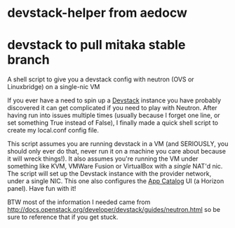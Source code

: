 # devstack-helper from aedocw
# devstack to pull mitaka stable branch

A shell script to give you a devstack config with neutron
(OVS or Linuxbridge) on a single-nic VM

If you ever have a need to spin up a [Devstack](http://devstack.org)
instance you have probably discovered it can get complicated
if you need to play with Neutron. After having run into
issues multiple times (usually because I forget one line, or
set something True instead of False), I finally made a quick
shell script to create my local.conf config file.

This script assumes you are running devstack in a VM (and
SERIOUSLY, you should only ever do that, never run it on a
machine you care about because it will wreck things!). It
also assumes you're running the VM under something like KVM,
VMWare Fusion or VirtualBox with a *single* NAT'd nic. The
script will set up the Devstack instance with the provider
network, under a single NIC. This one also configures
the [App Catalog](http://apps.openstack.org) UI (a Horizon
panel).  Have fun with it!

BTW most of the information I needed came from
http://docs.openstack.org/developer/devstack/guides/neutron.html
so be sure to reference that if you get stuck.
